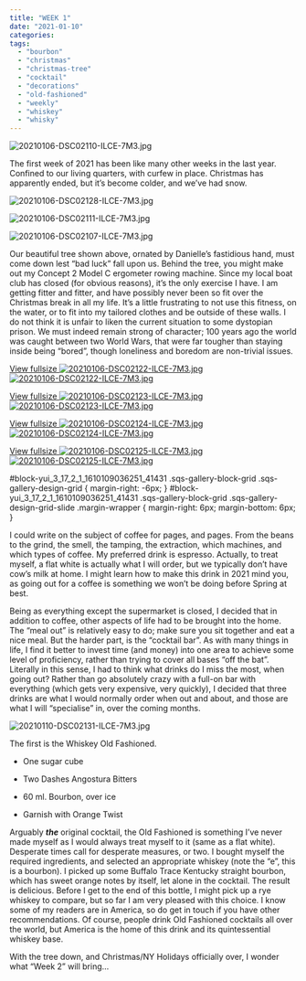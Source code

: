 ```yaml
---
title: "WEEK 1"
date: "2021-01-10"
categories: 
tags: 
  - "bourbon"
  - "christmas"
  - "christmas-tree"
  - "cocktail"
  - "decorations"
  - "old-fashioned"
  - "weekly"
  - "whiskey"
  - "whisky"
---
```


![20210106-DSC02110-ILCE-7M3.jpg](/assets/images/da8b4-20210106-dsc02110-ilce-7m3.jpg)

The first week of 2021 has been like many other weeks in the last year. Confined to our living quarters, with curfew in place. Christmas has apparently ended, but it’s become colder, and we’ve had snow.

![20210106-DSC02128-ILCE-7M3.jpg](/assets/images/91cb5-20210106-dsc02128-ilce-7m3.jpg)

![20210106-DSC02111-ILCE-7M3.jpg](/assets/images/f1f98-20210106-dsc02111-ilce-7m3.jpg)

![20210106-DSC02107-ILCE-7M3.jpg](/assets/images/c5d90-20210106-dsc02107-ilce-7m3.jpg)

Our beautiful tree shown above, ornated by Danielle’s fastidious hand, must come down lest “bad luck” fall upon us. Behind the tree, you might make out my Concept 2 Model C ergometer rowing machine. Since my local boat club has closed (for obvious reasons), it’s the only exercise I have. I am getting fitter and fitter, and have possibly never been so fit over the Christmas break in all my life. It’s a little frustrating to not use this fitness, on the water, or to fit into my tailored clothes and be outside of these walls. I do not think it is unfair to liken the current situation to some dystopian prison. We must indeed remain strong of character; 100 years ago the world was caught between two World Wars, that were far tougher than staying inside being “bored”, though loneliness and boredom are non-trivial issues.

[View fullsize ![20210106-DSC02122-ILCE-7M3.jpg](/assets/images/80779-20210106-dsc02122-ilce-7m3.jpg)![20210106-DSC02122-ILCE-7M3.jpg](/assets/images/80779-20210106-dsc02122-ilce-7m3.jpg)](https://exportforscript.wordpress.com/wp-content/uploads/2021/01/80779-20210106-dsc02122-ilce-7m3.jpg) 

[View fullsize ![20210106-DSC02123-ILCE-7M3.jpg](/assets/images/40f9e-20210106-dsc02123-ilce-7m3.jpg)![20210106-DSC02123-ILCE-7M3.jpg](/assets/images/40f9e-20210106-dsc02123-ilce-7m3.jpg)](https://exportforscript.wordpress.com/wp-content/uploads/2021/01/40f9e-20210106-dsc02123-ilce-7m3.jpg) 

[View fullsize ![20210106-DSC02124-ILCE-7M3.jpg](/assets/images/9c862-20210106-dsc02124-ilce-7m3.jpg)![20210106-DSC02124-ILCE-7M3.jpg](/assets/images/9c862-20210106-dsc02124-ilce-7m3.jpg)](https://exportforscript.wordpress.com/wp-content/uploads/2021/01/9c862-20210106-dsc02124-ilce-7m3.jpg) 

[View fullsize ![20210106-DSC02125-ILCE-7M3.jpg](/assets/images/b7cb0-20210106-dsc02125-ilce-7m3.jpg)![20210106-DSC02125-ILCE-7M3.jpg](/assets/images/b7cb0-20210106-dsc02125-ilce-7m3.jpg)](https://exportforscript.wordpress.com/wp-content/uploads/2021/01/b7cb0-20210106-dsc02125-ilce-7m3.jpg) 

#block-yui\_3\_17\_2\_1\_1610109036251\_41431 .sqs-gallery-block-grid .sqs-gallery-design-grid { margin-right: -6px; } #block-yui\_3\_17\_2\_1\_1610109036251\_41431 .sqs-gallery-block-grid .sqs-gallery-design-grid-slide .margin-wrapper { margin-right: 6px; margin-bottom: 6px; }

I could write on the subject of coffee for pages, and pages. From the beans to the grind, the smell, the tamping, the extraction, which machines, and which types of coffee. My preferred drink is espresso. Actually, to treat myself, a flat white is actually what I will order, but we typically don’t have cow’s milk at home. I might learn how to make this drink in 2021 mind you, as going out for a coffee is something we won’t be doing before Spring at best.

Being as everything except the supermarket is closed, I decided that in addition to coffee, other aspects of life had to be brought into the home. The “meal out” is relatively easy to do; make sure you sit together and eat a nice meal. But the harder part, is the “cocktail bar”. As with many things in life, I find it better to invest time (and money) into one area to achieve some level of proficiency, rather than trying to cover all bases “off the bat”. Literally in this sense, I had to think what drinks do I miss the most, when going out? Rather than go absolutely crazy with a full-on bar with everything (which gets very expensive, very quickly), I decided that three drinks are what I would normally order when out and about, and those are what I will “specialise” in, over the coming months.

![20210110-DSC02131-ILCE-7M3.jpg](/assets/images/1c362-20210110-dsc02131-ilce-7m3.jpg)

The first is the Whiskey Old Fashioned.

- One sugar cube
    
- Two Dashes Angostura Bitters
    
- 60 ml. Bourbon, over ice
    
- Garnish with Orange Twist
    

Arguably **_the_** original cocktail, the Old Fashioned is something I’ve never made myself as I would always treat myself to it (same as a flat white). Desperate times call for desperate measures, or two. I bought myself the required ingredients, and selected an appropriate whiskey (note the “e”, this is a bourbon). I picked up some Buffalo Trace Kentucky straight bourbon, which has sweet orange notes by itself, let alone in the cocktail. The result is delicious. Before I get to the end of this bottle, I might pick up a rye whiskey to compare, but so far I am very pleased with this choice. I know some of my readers are in America, so do get in touch if you have other recommendations. Of course, people drink Old Fashioned cocktails all over the world, but America is the home of this drink and its quintessential whiskey base.

With the tree down, and Christmas/NY Holidays officially over, I wonder what “Week 2” will bring…
